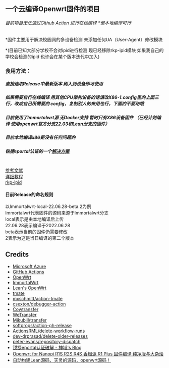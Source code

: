 ## 一个云编译Openwrt固件的项目
###### 目前项目无法通过Github Action 进行在线编译 *但本地编译可行

*固件主要用于解决校园网的多设备检测 未添加任何UA（User-Agent）修改模块 

*(目前已知大部分学校不会对ipid进行检测 现已经移除rkp-ipid模块 如果我自己的学校会检测的ipid 也许会在某个版本迭代中加入)
### 食用方法：
##### 直接选取Release中最新版本 刷入到设备即可使用
##### 如果需要自行在线编译 用其他CPU架构设备的话请改X86-1.config里的上面三行，改成自己所需要的 config，复制别人的来用也行，下面的不要动哦
##### 目前使用了Immortalwrt源 无Docker支持 暂时只有X86设备固件 （已经计划编译 使用openwrt官方分支22.03和Lean分支的固件）
##### 目前本地编译x86是没有任何问题的
##### 锐捷eportal认证的一个<a href="https://blog.mjjman.com/archives/10">解决方案</a><br>
<br><a href="https://p3terx.com/archives/build-openwrt-with-github-actions.html">参考文献</a><br>
<a href="https://sunbk201public.notion.site/sunbk201public/OpenWrt-f59ae1a76741486092c27bc24dbadc59">详细教程</a><br>
<a href="https://github.com/CHN-beta/rkp-ipid">rkp-ipid</a><br>

#### 目前Release的命名规则
以Immortalwrt-local-22.06.28-beta.2为例<br>
 Immortalwrt代表固件的源码来源于Immortalwrt分支 <br>
 local表示是由本地编译后上传<br>
 22.06.28表示编译于2022.06.28<br>
 beta表示当前的固件仍需要修改<br>
 2表示为这是当日编译的第二个版本<br>

## Credits

- [Microsoft Azure](https://azure.microsoft.com)
- [GitHub Actions](https://github.com/features/actions)
- [OpenWrt](https://github.com/openwrt/openwrt)
- [ImmortalWrt](https://github.com/immortalwrt/immortalwrt)
- [Lean's OpenWrt](https://github.com/coolsnowwolf/lede)
- [tmate](https://github.com/tmate-io/tmate)
- [mxschmitt/action-tmate](https://github.com/mxschmitt/action-tmate)
- [csexton/debugger-action](https://github.com/csexton/debugger-action)
- [Cowtransfer](https://cowtransfer.com)
- [WeTransfer](https://wetransfer.com/)
- [Mikubill/transfer](https://github.com/Mikubill/transfer)
- [softprops/action-gh-release](https://github.com/softprops/action-gh-release)
- [ActionsRML/delete-workflow-runs](https://github.com/ActionsRML/delete-workflow-runs)
- [dev-drprasad/delete-older-releases](https://github.com/dev-drprasad/delete-older-releases)
- [peter-evans/repository-dispatch](https://github.com/peter-evans/repository-dispatch)
- [锐捷eportal认证破解 - 神域's Blog](https://blog.mjjman.com/archives/10)
- [Openwrt for Nanopi R1S R2S R4S 香橙派 R1 Plus 固件编译 纯净版与大杂烩](https://github.com/klever1988/nanopi-openwrt)
- [自动构建Lean源码，天灵的源码，openwrt源码！ ](https://github.com/jingleijack/X86_64-TEST)
